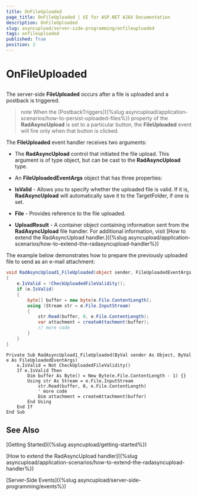 ```yaml
---
title: OnFileUploaded
page_title: OnFileUploaded | UI for ASP.NET AJAX Documentation
description: OnFileUploaded
slug: asyncupload/server-side-programming/onfileuploaded
tags: onfileuploaded
published: True
position: 2
---
```


# OnFileUploaded

## 

The server-side __FileUploaded__ occurs after a file is uploaded and a postback is triggered.

>note When the [PostbackTriggers]({%slug asyncupload/application-scenarios/how-to-persist-uploaded-files%}) property of the __RadAsyncUpload__ is set to a particular button, the __FileUploaded__ event will fire only when that button is clicked.
>

The __FileUploaded__ event handler receives two arguments:

* The __RadAsyncUpload__ control that initiated the file upload. This argument is of type object, but can be cast to the __RadAsyncUpload__ type.

* An __FileUploadedEventArgs__ object that has three properties:

* __IsValid__ - Allows you to specify whether the uploaded file is valid. If it is, __RadAsyncUpload__ will automatically save it to the TargetFolder, if one is set.

* __File__ - Provides reference to the file uploaded.

* __UploadResult__ - A container object containing information sent from the __RadAsyncUpload__ file handler. For additional information, visit [How to extend the RadAsyncUpload handler.]({%slug asyncupload/application-scenarios/how-to-extend-the-radasyncupload-handler%})


The example below demonstrates how to prepare the previously uploaded file to send as an e-mail attachment:

````C#
void RadAsyncUpload1_FileUploaded(object sender, FileUploadedEventArgs e)
{
    e.IsValid = !CheckUploadedFileValidity();
    if (e.IsValid)
    {
        byte[] buffer = new byte[e.File.ContentLength];
        using (Stream str = e.File.InputStream)
        {
            str.Read(buffer, 0, e.File.ContentLength);
            var attachment = createAttachment(buffer);
            // more code
        }
    }
}	
````
````VB.NET
Private Sub RadAsyncUpload1_FileUploaded(ByVal sender As Object, ByVal e As FileUploadedEventArgs)
    e.IsValid = Not CheckUploadedFileValidity()
    If e.IsValid Then
        Dim buffer As Byte() = New Byte(e.File.ContentLength - 1) {}
        Using str As Stream = e.File.InputStream
            str.Read(buffer, 0, e.File.ContentLength)
            ' more code
            Dim attachment = createAttachment(buffer)
        End Using
    End If
End Sub
````

## See Also

[Getting Started]({%slug asyncupload/getting-started%})

[How to extend the RadAsyncUpload handler]({%slug asyncupload/application-scenarios/how-to-extend-the-radasyncupload-handler%})

[Server-Side Events]({%slug asyncupload/server-side-programming/events%})
